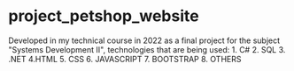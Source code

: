 # project_petshop_website
Developed in my technical course in 2022 as a final project for the subject "Systems Development II", technologies that are being used:  1. C#  2. SQL  3. .NET  4.HTML  5. CSS  6. JAVASCRIPT  7. BOOTSTRAP  8. OTHERS
